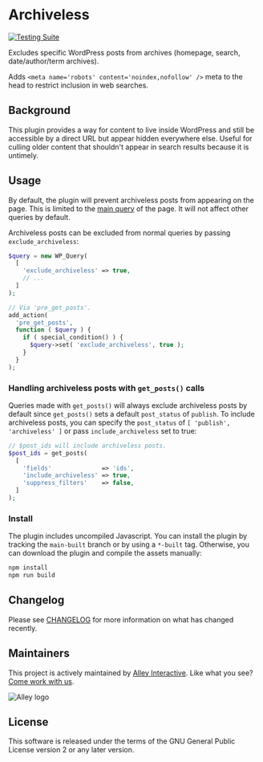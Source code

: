 # Archiveless

[![Testing
Suite](https://github.com/alleyinteractive/archiveless/actions/workflows/unit-test.yml/badge.svg)](https://github.com/alleyinteractive/archiveless/actions/workflows/unit-test.yml)

Excludes specific WordPress posts from archives (homepage, search,
date/author/term archives).

Adds `<meta name='robots' content='noindex,nofollow' />` meta to the head to
restrict inclusion in web searches.

## Background

This plugin provides a way for content to live inside WordPress and still be
accessible by a direct URL but appear hidden everywhere else. Useful for culling
older content that shouldn't appear in search results because it is untimely.

## Usage

By default, the plugin will prevent archiveless posts from appearing on the page. This is limited to the [main
query](https://developer.wordpress.org/reference/functions/is_main_query/) of
the page. It will not affect other queries by default.

Archiveless posts can be excluded from normal queries by passing
`exclude_archiveless`:

```php
$query = new WP_Query(
  [
    'exclude_archiveless' => true,
    // ...
  ]
);

// Via 'pre_get_posts'.
add_action(
  'pre_get_posts',
  function ( $query ) {
    if ( special_condition() ) {
      $query->set( 'exclude_archiveless', true );
    }
  }
);
```

### Handling archiveless posts with `get_posts()` calls

Queries made with `get_posts()` will always exclude archiveless posts by default
since `get_posts()` sets a default `post_status` of `publish`. To include
archiveless posts, you can specify the `post_status` of `[ 'publish',
'archiveless' ]` or pass `include_archiveless` set to true:

```php
// $post_ids will include archiveless posts.
$post_ids = get_posts(
  [
    'fields'              => 'ids',
    'include_archiveless' => true,
    'suppress_filters'    => false,
  ]
);
```

### Install

The plugin includes uncompiled Javascript. You can install the plugin by
tracking the `main-built` branch or by using a `*-built` tag. Otherwise, you can
download the plugin and compile the assets manually:

```bash
npm install
npm run build
```

## Changelog

Please see [CHANGELOG](CHANGELOG.md) for more information on what has changed
recently.

## Maintainers

This project is actively maintained by [Alley
Interactive](https://github.com/alleyinteractive). Like what you see? [Come work
with us](https://alley.co/careers/).

![Alley logo](https://avatars.githubusercontent.com/u/1733454?s=200&v=4)

## License

This software is released under the terms of the GNU General Public License
version 2 or any later version.